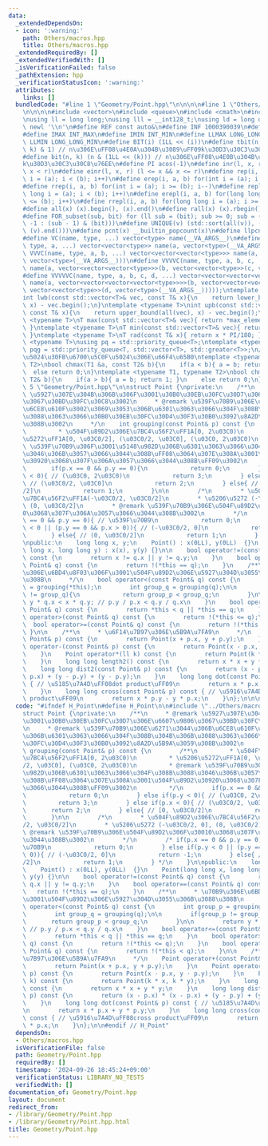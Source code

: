 ```yaml
---
data:
  _extendedDependsOn:
  - icon: ':warning:'
    path: Others/macros.hpp
    title: Others/macros.hpp
  _extendedRequiredBy: []
  _extendedVerifiedWith: []
  _isVerificationFailed: false
  _pathExtension: hpp
  _verificationStatusIcon: ':warning:'
  attributes:
    links: []
  bundledCode: "#line 1 \"Geometry/Point.hpp\"\n\n\n\n#line 1 \"Others/macros.hpp\"\
    \n\n\n\n#include <vector>\n#include <queue>\n#include <cmath>\n#include <../ac-library/atcoder/modint>\n\
    \nusing ll = long long;\nusing lll = __int128_t;\nusing ld = long double;\n#define\
    \ newl '\\n'\n#define REF const auto&\n#define INF 1000390039\n#define LLINF 1000000039000000039\n\
    #define IMAX INT_MAX\n#define IMIN INT_MIN\n#define LLMAX LONG_LONG_MAX\n#define\
    \ LLMIN LONG_LONG_MIN\n#define BIT(i) (1LL << (i))\n#define tbit(n, k) ((n >>\
    \ k) & 1) // n\u306E\uFF08\u4E0A\u304B\u3089\uFF09k\u30D3\u30C3\u30C8\u76EE\n\
    #define bit(n, k) (n & (1LL << (k))) // n\u306E\uFF08\u4E0B\u304B\u3089\uFF09\
    k\u30D3\u30C3\u30C8\u76EE\n#define PI acos(-1)\n#define inr(l, x, r) (l <= x &&\
    \ x < r)\n#define einr(l, x, r) (l <= x && x <= r)\n#define rep(i, a, b) for(int\
    \ i = (a); i < (b); i++)\n#define erep(i, a, b) for(int i = (a); i <= (b); i++)\n\
    #define rrep(i, a, b) for(int i = (a); i >= (b); i--)\n#define repl(i, a, b) for(long\
    \ long i = (a); i < (b); i++)\n#define erepl(i, a, b) for(long long i = (a); i\
    \ <= (b); i++)\n#define rrepl(i, a, b) for(long long i = (a); i >= (b); i--)\n\
    #define all(x) (x).begin(), (x).end()\n#define rall(x) (x).rbegin(), (x).rend()\n\
    #define FOR_subset(sub, bit) for (ll sub = (bit); sub >= 0; sub = (sub == 0 ?\
    \ -1 : (sub - 1) & (bit)))\n#define UNIQUE(v) (std::sort(all(v)), (v).erase(std::unique(all(v)),\
    \ (v).end()))\n#define pcnt(x) __builtin_popcount(x)\n#define llpcnt(x) __builtin_popcountll(x)\n\
    #define VC(name, type, ...) vector<type> name(__VA_ARGS__)\n#define VVC(name,\
    \ type, a, ...) vector<vector<type>> name(a, vector<type>(__VA_ARGS__))\n#define\
    \ VVVC(name, type, a, b, ...) vector<vector<vector<type>>> name(a, vector<vector<type>>(b,\
    \ vector<type>(__VA_ARGS__)))\n#define VVVVC(name, type, a, b, c, ...) vector<vector<vector<vector<type>>>>\
    \ name(a, vector<vector<vector<type>>>(b, vector<vector<type>>(c, vector<type>(__VA_ARGS__))))\n\
    #define VVVVVC(name, type, a, b, c, d, ...) vector<vector<vector<vector<vector<type>>>>>\
    \ name(a, vector<vector<vector<vector<type>>>>(b, vector<vector<vector<type>>>(c,\
    \ vector<vector<type>>(d, vector<type>(__VA_ARGS__)))));\ntemplate <typename T>\n\
    int lwb(const std::vector<T>& vec, const T& x){\n    return lower_bound(all(vec),\
    \ x) - vec.begin();\n}\ntemplate <typename T>\nint upb(const std::vector<T>& vec,\
    \ const T& x){\n    return upper_bound(all(vec), x) - vec.begin();\n}\ntemplate\
    \ <typename T>\nT max(const std::vector<T>& vec){ return *max_element(all(vec));\
    \ }\ntemplate <typename T>\nT min(const std::vector<T>& vec){ return *min_element(all(vec));\
    \ }\ntemplate <typename T>\nT rad(const T& x){ return x * PI/180; }\ntemplate\
    \ <typename T>\nusing pq = std::priority_queue<T>;\ntemplate <typename T>\nusing\
    \ pqg = std::priority_queue<T, std::vector<T>, std::greater<T>>;\n// \u6700\u5927\
    \u5024\u30FB\u6700\u5C0F\u5024\u306E\u66F4\u65B0\ntemplate <typename T1, typename\
    \ T2>\nbool chmax(T1 &a, const T2& b){\n    if(a < b){ a = b; return 1; }\n  \
    \  else return 0;\n}\ntemplate <typename T1, typename T2>\nbool chmin(T1 &a, const\
    \ T2& b){\n    if(a > b){ a = b; return 1; }\n    else return 0;\n}\n\n\n#line\
    \ 5 \"Geometry/Point.hpp\"\n\nstruct Point {\nprivate:\n    /**\n     * @remark\
    \ \u5927\u307E\u304B\u306B\u306F\u3001\u30B0\u30EB\u30FC\u30D7\u306E\u6607\u9806\
    \u3067\u30BD\u30FC\u30C8\u3002\n     * @remark \u539F\u70B9\u306E\u6271\u3044\u306B\
    \u6CE8\u610F\u3002\u3069\u3053\u306B\u6301\u3063\u3066\u304F\u308B\u304B\u306B\
    \u3088\u3063\u3066\u30B0\u30EB\u30FC\u30D4\u30F3\u30B0\u3092\u8A2D\u5B9A\u3059\
    \u308B\u3002\n     */\n    int grouping(const Point& p) const {\n        /**\n\
    \         * \u504F\u89D2\u306E\u7BC4\u56F2\uFF1A[0, 2\u03C0)\n         * \u5206\
    \u5272\uFF1A[0, \u03C0/2], (\u03C0/2, \u03C0], (\u03C0, 2\u03C0)\n         * @remark\
    \ \u539F\u70B9\u306F\u3001\u5148\u982D\u306B\u6301\u3063\u3066\u304F\u308B\u3088\
    \u3046\u306B\u3057\u3066\u3044\u308B\uFF08\u3064\u307E\u308A\u3001\u504F\u89D2\
    \u30920\u3068\u307F\u306A\u3057\u3066\u3044\u308B\uFF09\u3002\n         */\n \
    \       if(p.x == 0 && p.y == 0){\n            return 0;\n        } else if(p.y\
    \ < 0){ // (\u03C0, 2\u03C0)\n            return 3;\n        } else if(p.x < 0){\
    \ // (\u03C0/2, \u03C0]\n            return 2;\n        } else{ // [0, \u03C0\
    /2]\n            return 1;\n        }\n\n        /*\n        * \u504F\u89D2\u306E\
    \u7BC4\u56F2\uFF1A(-\u03C0/2, \u03C0/2]\n        * \u5206\u5272 (-\u03C0/2, 0],\
    \ (0, \u03C0/2]\n        * @remark \u539F\u70B9\u306E\u504F\u89D2\u306F\u3001\
    0\u3068\u307F\u306A\u3057\u3066\u3044\u308B\u3002\n        */\n        /* if(p.x\
    \ == 0 && p.y == 0){ // \u539F\u70B9\n            return 0;\n        } else if(p.y\
    \ < 0 || (p.y == 0 && p.x > 0)){ // (-\u03C0/2, 0]\n            return -1;\n \
    \       } else{ // (0, \u03C0/2]\n            return 1;\n        } */\n    }\n\
    \npublic:\n    long long x, y;\n    Point() : x(0LL), y(0LL)  {}\n    Point(long\
    \ long x, long long y) : x(x), y(y) {}\n\n    bool operator!=(const Point& q)\
    \ const {\n        return x != q.x || y != q.y;\n    }\n    bool operator==(const\
    \ Point& q) const {\n        return !(*this == q);\n    }\n    /**\n     * \u70B9\
    \u306E\u6BD4\u8F03\u306F\u3001\u504F\u89D2\u306E\u5927\u304D\u3055\u306B\u3088\
    \u308B\n     */\n    bool operator<(const Point& q) const {\n        int group_p\
    \ = grouping(*this);\n        int group_q = grouping(q);\n\n        if(group_p\
    \ != group_q){\n            return group_p < group_q;\n        }\n\n        return\
    \ y * q.x < x * q.y; // p.y / p.x < q.y / q.x\n    }\n    bool operator<=(const\
    \ Point& q) const {\n        return *this < q || *this == q;\n    }\n    bool\
    \ operator>(const Point& q) const {\n        return !(*this <= q);\n    }\n  \
    \  bool operator>=(const Point& q) const {\n        return !(*this < q);\n   \
    \ }\n\n    /**\n     * \u6F14\u7B97\u306E\u5B9A\u7FA9\n     */\n    Point operator+(const\
    \ Point& p) const {\n        return Point(x + p.x, y + p.y);\n    }\n    Point\
    \ operator-(const Point& p) const {\n        return Point(x - p.x, y - p.y);\n\
    \    }\n    Point operator*(ll k) const {\n        return Point(k * x, k * y);\n\
    \    }\n    long long length2() const {\n        return x * x + y * y;\n    }\n\
    \    long long dist2(const Point& p) const {\n        return (x - p.x) * (x -\
    \ p.x) + (y - p.y) + (y - p.y);\n    }\n    long long dot(const Point& p) const\
    \ { // \u5185\u7A4D\uFF08dot product\uFF09\n        return x * p.x + y * p.y;\n\
    \    }\n    long long cross(const Point& p) const { // \u5916\u7A4D\uFF08cross\
    \ product\uFF09\n        return x * p.y - y * p.x;\n    }\n};\n\n\n"
  code: "#ifndef H_Point\n#define H_Point\n\n#include \"../Others/macros.hpp\"\n\n\
    struct Point {\nprivate:\n    /**\n     * @remark \u5927\u307E\u304B\u306B\u306F\
    \u3001\u30B0\u30EB\u30FC\u30D7\u306E\u6607\u9806\u3067\u30BD\u30FC\u30C8\u3002\
    \n     * @remark \u539F\u70B9\u306E\u6271\u3044\u306B\u6CE8\u610F\u3002\u3069\u3053\
    \u306B\u6301\u3063\u3066\u304F\u308B\u304B\u306B\u3088\u3063\u3066\u30B0\u30EB\
    \u30FC\u30D4\u30F3\u30B0\u3092\u8A2D\u5B9A\u3059\u308B\u3002\n     */\n    int\
    \ grouping(const Point& p) const {\n        /**\n         * \u504F\u89D2\u306E\
    \u7BC4\u56F2\uFF1A[0, 2\u03C0)\n         * \u5206\u5272\uFF1A[0, \u03C0/2], (\u03C0\
    /2, \u03C0], (\u03C0, 2\u03C0)\n         * @remark \u539F\u70B9\u306F\u3001\u5148\
    \u982D\u306B\u6301\u3063\u3066\u304F\u308B\u3088\u3046\u306B\u3057\u3066\u3044\
    \u308B\uFF08\u3064\u307E\u308A\u3001\u504F\u89D2\u30920\u3068\u307F\u306A\u3057\
    \u3066\u3044\u308B\uFF09\u3002\n         */\n        if(p.x == 0 && p.y == 0){\n\
    \            return 0;\n        } else if(p.y < 0){ // (\u03C0, 2\u03C0)\n   \
    \         return 3;\n        } else if(p.x < 0){ // (\u03C0/2, \u03C0]\n     \
    \       return 2;\n        } else{ // [0, \u03C0/2]\n            return 1;\n \
    \       }\n\n        /*\n        * \u504F\u89D2\u306E\u7BC4\u56F2\uFF1A(-\u03C0\
    /2, \u03C0/2]\n        * \u5206\u5272 (-\u03C0/2, 0], (0, \u03C0/2]\n        *\
    \ @remark \u539F\u70B9\u306E\u504F\u89D2\u306F\u30010\u3068\u307F\u306A\u3057\u3066\
    \u3044\u308B\u3002\n        */\n        /* if(p.x == 0 && p.y == 0){ // \u539F\
    \u70B9\n            return 0;\n        } else if(p.y < 0 || (p.y == 0 && p.x >\
    \ 0)){ // (-\u03C0/2, 0]\n            return -1;\n        } else{ // (0, \u03C0\
    /2]\n            return 1;\n        } */\n    }\n\npublic:\n    long long x, y;\n\
    \    Point() : x(0LL), y(0LL)  {}\n    Point(long long x, long long y) : x(x),\
    \ y(y) {}\n\n    bool operator!=(const Point& q) const {\n        return x !=\
    \ q.x || y != q.y;\n    }\n    bool operator==(const Point& q) const {\n     \
    \   return !(*this == q);\n    }\n    /**\n     * \u70B9\u306E\u6BD4\u8F03\u306F\
    \u3001\u504F\u89D2\u306E\u5927\u304D\u3055\u306B\u3088\u308B\n     */\n    bool\
    \ operator<(const Point& q) const {\n        int group_p = grouping(*this);\n\
    \        int group_q = grouping(q);\n\n        if(group_p != group_q){\n     \
    \       return group_p < group_q;\n        }\n\n        return y * q.x < x * q.y;\
    \ // p.y / p.x < q.y / q.x\n    }\n    bool operator<=(const Point& q) const {\n\
    \        return *this < q || *this == q;\n    }\n    bool operator>(const Point&\
    \ q) const {\n        return !(*this <= q);\n    }\n    bool operator>=(const\
    \ Point& q) const {\n        return !(*this < q);\n    }\n\n    /**\n     * \u6F14\
    \u7B97\u306E\u5B9A\u7FA9\n     */\n    Point operator+(const Point& p) const {\n\
    \        return Point(x + p.x, y + p.y);\n    }\n    Point operator-(const Point&\
    \ p) const {\n        return Point(x - p.x, y - p.y);\n    }\n    Point operator*(ll\
    \ k) const {\n        return Point(k * x, k * y);\n    }\n    long long length2()\
    \ const {\n        return x * x + y * y;\n    }\n    long long dist2(const Point&\
    \ p) const {\n        return (x - p.x) * (x - p.x) + (y - p.y) + (y - p.y);\n\
    \    }\n    long long dot(const Point& p) const { // \u5185\u7A4D\uFF08dot product\uFF09\
    \n        return x * p.x + y * p.y;\n    }\n    long long cross(const Point& p)\
    \ const { // \u5916\u7A4D\uFF08cross product\uFF09\n        return x * p.y - y\
    \ * p.x;\n    }\n};\n\n#endif // H_Point"
  dependsOn:
  - Others/macros.hpp
  isVerificationFile: false
  path: Geometry/Point.hpp
  requiredBy: []
  timestamp: '2024-09-26 18:45:24+09:00'
  verificationStatus: LIBRARY_NO_TESTS
  verifiedWith: []
documentation_of: Geometry/Point.hpp
layout: document
redirect_from:
- /library/Geometry/Point.hpp
- /library/Geometry/Point.hpp.html
title: Geometry/Point.hpp
---
```

